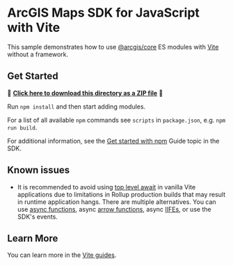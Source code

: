 # ArcGIS Maps SDK for JavaScript with Vite

This sample demonstrates how to use [@arcgis/core](https://www.npmjs.com/package/@arcgis/core) ES modules with [Vite](https://vitejs.dev/) without a framework.

## Get Started

📁 **[Click here to download this directory as a ZIP file](https://esri.github.io/jsapi-resources/zips/core-sample-jsapi-vite.zip)** 📁

Run `npm install` and then start adding modules.

For a list of all available `npm` commands see `scripts` in `package.json`, e.g. `npm run build`.

For additional information, see the [Get started with npm](https://developers.arcgis.com/javascript/latest/get-started-npm/#api) Guide topic in the SDK.

## Known issues

- It is recommended to avoid using [top level await](https://developer.mozilla.org/en-US/docs/Web/JavaScript/Reference/Operators/await#top_level_await) in vanilla Vite applications due to limitations in Rollup production builds that may result in runtime application hangs. There are multiple alternatives. You can use [async functions](https://developer.mozilla.org/en-US/docs/Web/JavaScript/Reference/Statements/async_function), async [arrow functions](https://developer.mozilla.org/en-US/docs/Web/JavaScript/Reference/Functions/Arrow_functions), async [IIFEs](https://developer.mozilla.org/en-US/docs/Glossary/IIFE), or use the SDK's events.

## Learn More

You can learn more in the [Vite guides](https://vitejs.dev/guide/).
